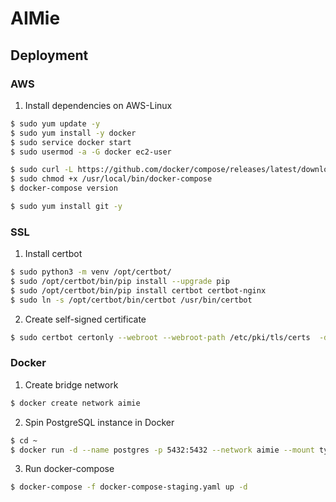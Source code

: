 # AIMie

## Deployment

### AWS

1. Install dependencies on AWS-Linux

```sh
$ sudo yum update -y
$ sudo yum install -y docker
$ sudo service docker start
$ sudo usermod -a -G docker ec2-user

$ sudo curl -L https://github.com/docker/compose/releases/latest/download/docker-compose-$(uname -s)-$(uname -m) -o /usr/local/bin/docker-compose
$ sudo chmod +x /usr/local/bin/docker-compose
$ docker-compose version

$ sudo yum install git -y
```

### SSL

1. Install certbot

```sh
$ sudo python3 -m venv /opt/certbot/
$ sudo /opt/certbot/bin/pip install --upgrade pip
$ sudo /opt/certbot/bin/pip install certbot certbot-nginx
$ sudo ln -s /opt/certbot/bin/certbot /usr/bin/certbot

```

2. Create self-signed certificate

```sh
$ sudo certbot certonly --webroot --webroot-path /etc/pki/tls/certs  -d aimfg.sg
```

### Docker

1. Create bridge network

```sh
$ docker create network aimie
```

2. Spin PostgreSQL instance in Docker

```sh
$ cd ~
$ docker run -d --name postgres -p 5432:5432 --network aimie --mount type=bind,source=./docker/postgres/data,target=/var/lib/postgresql/data:rw -e POSTGRES_PASSWORD=password postgres:16.4
```

3. Run docker-compose

```sh
$ docker-compose -f docker-compose-staging.yaml up -d
```
